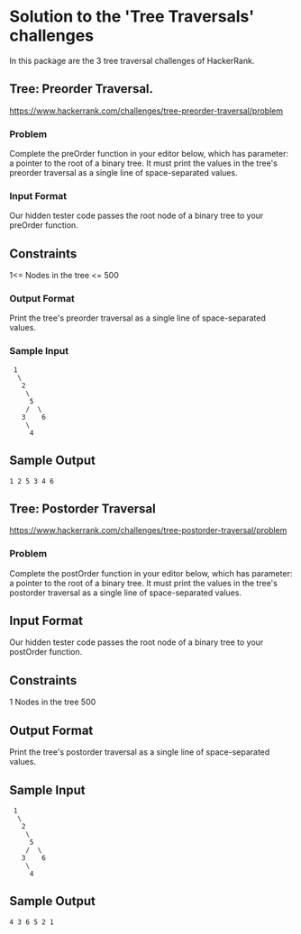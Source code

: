 # Solution to the 'Tree Traversals' challenges 
In this package are the 3 tree traversal challenges of HackerRank.

## Tree: Preorder Traversal.
https://www.hackerrank.com/challenges/tree-preorder-traversal/problem
### Problem
Complete the preOrder function in your editor below, which has  parameter: a pointer to the root of a binary tree. It must print the values in the tree's preorder traversal as a single line of space-separated values.
### Input Format
Our hidden tester code passes the root node of a binary tree to your preOrder function.
## Constraints
1<= Nodes in the tree <= 500 
### Output Format
Print the tree's preorder traversal as a single line of space-separated values.
### Sample Input
     1
      \
       2
        \
         5
        /  \
       3    6
        \
         4  
## Sample Output
`1 2 5 3 4 6 `

## Tree: Postorder Traversal
https://www.hackerrank.com/challenges/tree-postorder-traversal/problem
### Problem
Complete the postOrder function in your editor below, which has  parameter: a pointer to the root of a binary tree. It must print the values in the tree's postorder traversal as a single line of space-separated values.
## Input Format
Our hidden tester code passes the root node of a binary tree to your postOrder function.
## Constraints
1 Nodes in the tree  500
## Output Format
Print the tree's postorder traversal as a single line of space-separated values.
## Sample Input
     1
      \
       2
        \
         5
        /  \
       3    6
        \
         4
## Sample Output
`4 3 6 5 2 1` 
